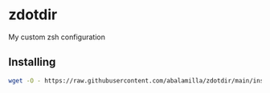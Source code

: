 # zdotdir
My custom zsh configuration

## Installing
```zsh
wget -O - https://raw.githubusercontent.com/abalamilla/zdotdir/main/install.sh | zsh
```
